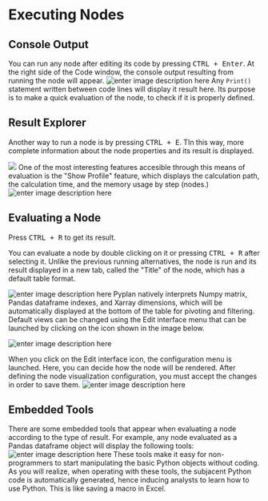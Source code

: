 
# Executing Nodes
## Console Output
You can run any node after editing its code by pressing <kbd>CTRL + Enter</kbd>.
At the right side of the Code window, the console output resulting from running the node will appear.
![enter image description here](http://img.pyplan.org/Node-execution-code-tab.png)
Any `Print()` statement written between code lines will display it result here.
Its purpose is to make a quick evaluation of the node, to check if it is properly defined.

## Result Explorer
Another way to run a node is by pressing <kbd>CTRL + E</kbd>.
TIn this way, more complete information about the node properties and its result is displayed.

![](http://img.pyplan.org/Node-execution-profile.png)
One of the most interesting features accesible through this means of evaluation is the "Show Profile" feature, which displays the calculation path, the calculation time, and the memory usage by step (nodes.)
![enter image description here](http://img.pyplan.org/Node-execution-console+.png)

## Evaluating a Node
Press <kbd>CTRL + R</kbd> to get its result.

You can evaluate a node by double clicking on it or pressing <kbd>CTRL + R</kbd> after selecting it.
Unlike the previous running alternatives, the node is run and its result displayed in a new tab, called the "Title" of the node, which has a default table format.

![enter image description here](http://img.pyplan.org/Node-execution-default.png)
Pyplan natively interprets Numpy matrix, Pandas dataframe indexes, and Xarray dimensions, which will be automatically displayed at the bottom of the table for pivoting and filtering.
Default views can be changed using the Edit interface menu that can be launched by clicking on the icon shown in the image below.

![enter image description here](http://img.pyplan.org/Node-execution-edit-interface.png)

When you click on the Edit interface icon, the configuration menu is launched. Here, you can decide how the node will be rendered. After defining the node visualization configuration, you must accept the changes in order to save them.
![enter image description here](http://img.pyplan.org/Node-execution-edit-inter3.png)

## Embedded Tools
There are some embedded tools that appear when evaluating a node according to the type of result.
For example, any node evaluated as a Pandas dataframe object will display the following tools:
![enter image description here](http://img.pyplan.org/node-exec-pandas-tools.png)
These tools make it easy for non-programmers to start manipulating the basic Python objects without coding.
As you will realize, when operating with these tools, the subjacent Python code is automatically generated, hence inducing analysts to learn how to use Python. This is like saving a macro in Excel.
<!--stackedit_data:
eyJoaXN0b3J5IjpbLTExNDQwMjEwMzMsLTEzODU1MDc5OTgsMj
A1NzI5MzcyMSwyODU5NDYwNTAsLTQwNzE1NTY0NywtMTQ4NjIz
OTc4OCw0NzczNTY4NTIsMTI2OTExNTg2OCwtNDcyMjE4MjUwLC
0zNzk5MTYwODAsLTE4NTUzMjk5NzksMTQzNTUyNzI4MCwxMDgx
MDc5NzQ1LDUwNTk1MjI0MSw5NjAxMDg2LDExOTAzMjIxMDQsLT
U0MjA1NzA0Ml19
-->
